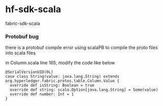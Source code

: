 # hf-sdk-scala
fabric-sdk-scala



### Protobuf bug

there is a protobuf compile error using scalaPB to compile the proto files into scala files

in Column.scala line 165, modify the code like below

```
@SerialVersionUID(0L)
case class String(value: java.lang.String) extends org.hyperledger.fabric.protos.table.Column.Value {
  override def isString: Boolean = true
  override def string: scala.Option[java.lang.String] = Some(value)
  override def number: Int = 1
}
```

